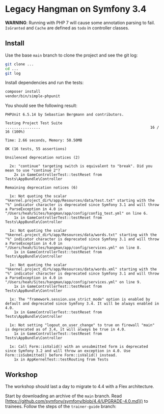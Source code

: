 Legacy Hangman on Symfony 3.4
=============================

**WARNING**: Running with PHP 7 will cause some annotation parsing to fail.
`IsGranted` and `Cache` are defined as `todo` in controller classes.

Install
-------

Use the base `main` branch to clone the project and see the git log:

```bash
git clone ...
cd ...
git log
```

Install dependencies and run the tests:

```bash
composer install
vendor/bin/simple-phpunit
```

You should see the following result:

```
PHPUnit 6.5.14 by Sebastian Bergmann and contributors.

Testing Project Test Suite
................                                                  16 / 16 (100%)

Time: 2.66 seconds, Memory: 50.50MB

OK (16 tests, 55 assertions)

Unsilenced deprecation notices (2)

  2x: "continue" targeting switch is equivalent to "break". Did you mean to use "continue 2"?
    2x in GameControllerTest::testReset from Tests\AppBundle\Controller

Remaining deprecation notices (6)

  1x: Not quoting the scalar "%kernel.project_dir%/app/Resources/data/test.txt" starting with the "%" indicator character is deprecated since Symfony 3.1 and will throw a ParseException in 4.0 in "/Users/heah/Sites/hangman/app/config/config_test.yml" on line 6.
    1x in GameControllerTest::testReset from Tests\AppBundle\Controller

  1x: Not quoting the scalar "%kernel.project_dir%/app/Resources/data/words.txt" starting with the "%" indicator character is deprecated since Symfony 3.1 and will throw a ParseException in 4.0 in "/Users/heah/Sites/hangman/app/config/services.yml" on line 8.
    1x in GameControllerTest::testReset from Tests\AppBundle\Controller

  1x: Not quoting the scalar "%kernel.project_dir%/app/Resources/data/words.xml" starting with the "%" indicator character is deprecated since Symfony 3.1 and will throw a ParseException in 4.0 in "/Users/heah/Sites/hangman/app/config/services.yml" on line 9.
    1x in GameControllerTest::testReset from Tests\AppBundle\Controller

  1x: The "framework.session.use_strict_mode" option is enabled by default and deprecated since Symfony 3.4. It will be always enabled in 4.0.
    1x in GameControllerTest::testReset from Tests\AppBundle\Controller

  1x: Not setting "logout_on_user_change" to true on firewall "main" is deprecated as of 3.4, it will always be true in 4.0.
    1x in GameControllerTest::testReset from Tests\AppBundle\Controller

  1x: Call Form::isValid() with an unsubmitted form is deprecated since Symfony 3.2 and will throw an exception in 4.0. Use Form::isSubmitted() before Form::isValid() instead.
    1x in AppKernelTest::testRouting from Tests
```

Workshop
--------

The workshop should last a day to migrate to 4.4 with a Flex architecture.

Start by downloading an archive of the `main` branch.
Read [https://github.com/symfony/symfony/blob/4.4/UPGRADE-4.0.md]() to trainees.
Follow the steps of the `trainer-guide` branch:

